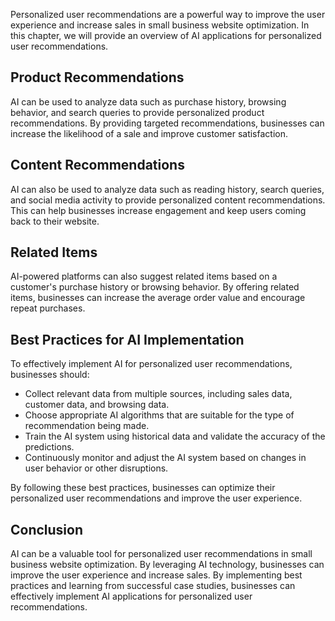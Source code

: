 

Personalized user recommendations are a powerful way to improve the user experience and increase sales in small business website optimization. In this chapter, we will provide an overview of AI applications for personalized user recommendations.

Product Recommendations
-----------------------

AI can be used to analyze data such as purchase history, browsing behavior, and search queries to provide personalized product recommendations. By providing targeted recommendations, businesses can increase the likelihood of a sale and improve customer satisfaction.

Content Recommendations
-----------------------

AI can also be used to analyze data such as reading history, search queries, and social media activity to provide personalized content recommendations. This can help businesses increase engagement and keep users coming back to their website.

Related Items
-------------

AI-powered platforms can also suggest related items based on a customer's purchase history or browsing behavior. By offering related items, businesses can increase the average order value and encourage repeat purchases.

Best Practices for AI Implementation
------------------------------------

To effectively implement AI for personalized user recommendations, businesses should:

* Collect relevant data from multiple sources, including sales data, customer data, and browsing data.
* Choose appropriate AI algorithms that are suitable for the type of recommendation being made.
* Train the AI system using historical data and validate the accuracy of the predictions.
* Continuously monitor and adjust the AI system based on changes in user behavior or other disruptions.

By following these best practices, businesses can optimize their personalized user recommendations and improve the user experience.

Conclusion
----------

AI can be a valuable tool for personalized user recommendations in small business website optimization. By leveraging AI technology, businesses can improve the user experience and increase sales. By implementing best practices and learning from successful case studies, businesses can effectively implement AI applications for personalized user recommendations.
